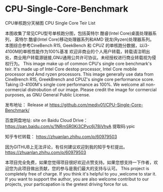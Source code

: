 # CPU-Single-Core-Benchmark
CPU单核跑分天梯图
CPU Single Core Teir List

本图收集了常见CPU型号单核跑分图，包括英特尔 酷睿(Intel Core)桌面处理器系列， 英特尔 酷睿(Intel Core)移动处理器系列和AMD 锐龙(Ryzen)处理器系列。
本图综合参考CineBench R15, GeekBench 和 CPUZ 的单核跑分数据，以i3-4100M的单核性能作为100%基准
欢迎非商业的个人用户转载，转载请注明出处，商业用户转载源链接,GNU通用公共许可协议。未经授权进行商业转载视为侵权行为。
This image make up of common CPU's single core benchmark's teir. It's made up of Intel Core destop processor, Intel Core mobile processor and Amd ryzen processors.
This image generally use data from CineBrench R15, GreekBrench and CPUZ's single core performance score. Taking i3-4100M's single core performance as 100%.
We welcome all non-cormercial distrobution of our image. Please credit the image for cormercial purposes, as GNU General Public License.

发布地址：
Release at 
https://github.com/mediv01/CPU-Single-Core-Benchmark/

百度网盘地址:
site on Baidu Cloud Drive：
https://pan.baidu.com/s/1NRmSR0Ki3CPvc6j78iVhyA    提取码:ypic 

知乎专栏转载：
https://zhuanlan.zhihu.com/p/60979503

因为GITHUB上无法评论，有任何建议欢迎到我的知乎专栏提出。
https://zhuanlan.zhihu.com/p/60979503

本项目完全免费，如果您觉得项目很好欢迎点赞支持。如果您想支持一下作者，欢迎您为此项目做出贡献，您的参与是我们最大的支持与认可。
This project is completely free of charge. If you think it's helpful to you ,welcome to star it. If you want to support the author, you are also welcome contribut to our projects, your particapation is the gretest driving force for us.


